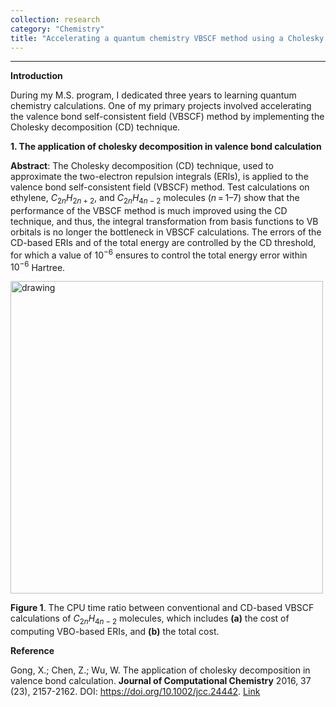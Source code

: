 ```yaml
---
collection: research
category: "Chemistry"
title: "Accelerating a quantum chemistry VBSCF method using a Cholesky decomposition technique (2014.9-2017.7)"
---
```


<!-- main body -->
------------------

**Introduction**

During my M.S. program, I dedicated three years to learning quantum chemistry calculations. One of my primary projects involved accelerating the valence bond self-consistent field (VBSCF) method by implementing the Cholesky decomposition (CD) technique.

**1. The application of cholesky decomposition in valence bond calculation**

**Abstract**: The Cholesky decomposition (CD) technique, used to approximate the two-electron repulsion integrals (ERIs), is applied to the valence bond self-consistent field (VBSCF) method. Test calculations on ethylene, $C_{2n}H_{2n+2}$, and $C_{2n}H_{4n−2}$ molecules ($n$ = 1–7) show that the performance of the VBSCF method is much improved using the CD technique, and thus, the integral transformation from basis functions to VB orbitals is no longer the bottleneck in VBSCF calculations. The errors of the CD-based ERIs and of the total energy are controlled by the CD threshold, for which a value of $10^{−6}$ ensures to control the total energy error within $10^{−6}$ Hartree.

<img src='https://onlinelibrary.wiley.com/cms/asset/8829d74e-834b-439d-ae84-e58999b4de1a/jcc24442-fig-0004-m.png' alt='drawing' width='500'/>

**Figure 1**. The CPU time ratio between conventional and CD-based VBSCF calculations of $C_{2n}H_{4n−2}$ molecules, which includes **(a)** the cost of computing VBO-based ERIs, and **(b)** the total cost.

**Reference**

Gong, X.; Chen, Z.; Wu, W. The application of cholesky decomposition in valence bond calculation. **Journal of Computational Chemistry** 2016, 37 (23), 2157-2162. DOI: https://doi.org/10.1002/jcc.24442. [Link](https://doi.org/10.1002/jcc.24442)

